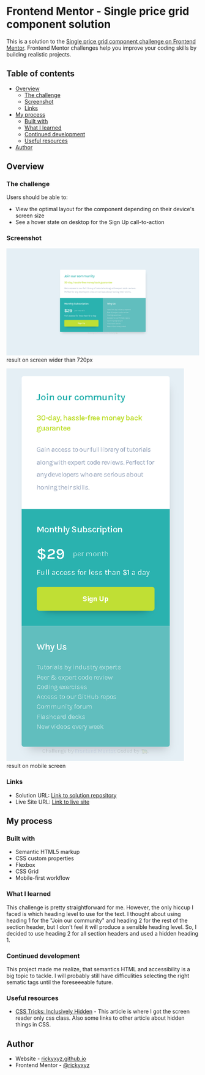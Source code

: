 # Frontend Mentor - Single price grid component solution

This is a solution to the [Single price grid component challenge on Frontend Mentor](https://www.frontendmentor.io/challenges/single-price-grid-component-5ce41129d0ff452fec5abbbc). Frontend Mentor challenges help you improve your coding skills by building realistic projects.

## Table of contents

- [Overview](#overview)
  - [The challenge](#the-challenge)
  - [Screenshot](#screenshot)
  - [Links](#links)
- [My process](#my-process)
  - [Built with](#built-with)
  - [What I learned](#what-i-learned)
  - [Continued development](#continued-development)
  - [Useful resources](#useful-resources)
- [Author](#author)

## Overview

### The challenge

Users should be able to:

- View the optimal layout for the component depending on their device's screen size
- See a hover state on desktop for the Sign Up call-to-action

### Screenshot

![result on desktop](./screenshot/single-price-grid-component-desktop.png)
result on screen wider than 720px

![result on mobile](./screenshot/single-price-grid-component-mobile.png)
result on mobile screen

### Links

- Solution URL: [Link to solution repository](https://github.com/rickyxyz/frontendmentor-projects/tree/main/single-price-grid-component-master)
- Live Site URL: [Link to live site](https://rickyxyz.github.io/frontendmentor-projects/single-price-grid-component-master/index.html)

## My process

### Built with

- Semantic HTML5 markup
- CSS custom properties
- Flexbox
- CSS Grid
- Mobile-first workflow

### What I learned

This challenge is pretty straightforward for me. However, the only hiccup I faced is which heading level to use for the text. I thought about using heading 1 for the "Join our community" and heading 2 for the rest of the section header, but I don't feel it will produce a sensible heading level. So, I decided to use heading 2 for all section headers and used a hidden heading 1.

### Continued development

This project made me realize, that semantics HTML and accessibility is a big topic to tackle. I will probably still have difficulities selecting the right sematic tags until the foreseeeable future.

### Useful resources

- [CSS Tricks: Inclusively Hidden](https://css-tricks.com/inclusively-hidden/) - This article is where I got the screen reader only css class. Also some links to other article about hidden things in CSS.

## Author

- Website - [rickyxyz.github.io](https://www.rickyxyz.github.io)
- Frontend Mentor - [@rickyxyz](https://www.frontendmentor.io/profile/rickyxyz)
